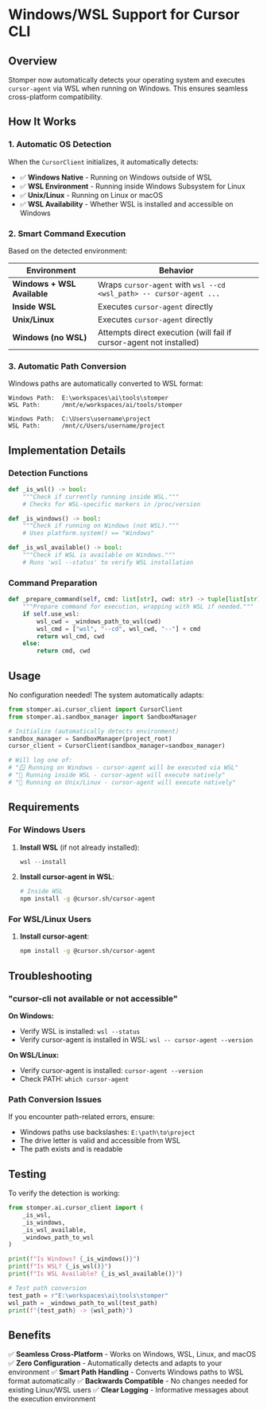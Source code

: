 # Windows/WSL Support for Cursor CLI

## Overview

Stomper now automatically detects your operating system and executes `cursor-agent` via WSL when running on Windows. This ensures seamless cross-platform compatibility.

## How It Works

### 1. **Automatic OS Detection**

When the `CursorClient` initializes, it automatically detects:

- ✅ **Windows Native** - Running on Windows outside of WSL
- ✅ **WSL Environment** - Running inside Windows Subsystem for Linux
- ✅ **Unix/Linux** - Running on Linux or macOS
- ✅ **WSL Availability** - Whether WSL is installed and accessible on Windows

### 2. **Smart Command Execution**

Based on the detected environment:

| Environment | Behavior |
|-------------|----------|
| **Windows + WSL Available** | Wraps `cursor-agent` with `wsl --cd <wsl_path> -- cursor-agent ...` |
| **Inside WSL** | Executes `cursor-agent` directly |
| **Unix/Linux** | Executes `cursor-agent` directly |
| **Windows (no WSL)** | Attempts direct execution (will fail if cursor-agent not installed) |

### 3. **Automatic Path Conversion**

Windows paths are automatically converted to WSL format:

```
Windows Path:  E:\workspaces\ai\tools\stomper
WSL Path:      /mnt/e/workspaces/ai/tools/stomper

Windows Path:  C:\Users\username\project
WSL Path:      /mnt/c/Users/username/project
```

## Implementation Details

### Detection Functions

```python
def _is_wsl() -> bool:
    """Check if currently running inside WSL."""
    # Checks for WSL-specific markers in /proc/version

def _is_windows() -> bool:
    """Check if running on Windows (not WSL)."""
    # Uses platform.system() == "Windows"

def _is_wsl_available() -> bool:
    """Check if WSL is available on Windows."""
    # Runs 'wsl --status' to verify WSL installation
```

### Command Preparation

```python
def _prepare_command(self, cmd: list[str], cwd: str) -> tuple[list[str], str]:
    """Prepare command for execution, wrapping with WSL if needed."""
    if self.use_wsl:
        wsl_cwd = _windows_path_to_wsl(cwd)
        wsl_cmd = ["wsl", "--cd", wsl_cwd, "--"] + cmd
        return wsl_cmd, cwd
    else:
        return cmd, cwd
```

## Usage

No configuration needed! The system automatically adapts:

```python
from stomper.ai.cursor_client import CursorClient
from stomper.ai.sandbox_manager import SandboxManager

# Initialize (automatically detects environment)
sandbox_manager = SandboxManager(project_root)
cursor_client = CursorClient(sandbox_manager=sandbox_manager)

# Will log one of:
# "🪟 Running on Windows - cursor-agent will be executed via WSL"
# "🐧 Running inside WSL - cursor-agent will execute natively"  
# "🐧 Running on Unix/Linux - cursor-agent will execute natively"
```

## Requirements

### For Windows Users

1. **Install WSL** (if not already installed):
   ```powershell
   wsl --install
   ```

2. **Install cursor-agent in WSL**:
   ```bash
   # Inside WSL
   npm install -g @cursor.sh/cursor-agent
   ```

### For WSL/Linux Users

1. **Install cursor-agent**:
   ```bash
   npm install -g @cursor.sh/cursor-agent
   ```

## Troubleshooting

### "cursor-cli not available or not accessible"

**On Windows:**
- Verify WSL is installed: `wsl --status`
- Verify cursor-agent is installed in WSL: `wsl -- cursor-agent --version`

**On WSL/Linux:**
- Verify cursor-agent is installed: `cursor-agent --version`
- Check PATH: `which cursor-agent`

### Path Conversion Issues

If you encounter path-related errors, ensure:
- Windows paths use backslashes: `E:\path\to\project`
- The drive letter is valid and accessible from WSL
- The path exists and is readable

## Testing

To verify the detection is working:

```python
from stomper.ai.cursor_client import (
    _is_wsl, 
    _is_windows, 
    _is_wsl_available,
    _windows_path_to_wsl
)

print(f"Is Windows? {_is_windows()}")
print(f"Is WSL? {_is_wsl()}")
print(f"Is WSL Available? {_is_wsl_available()}")

# Test path conversion
test_path = r"E:\workspaces\ai\tools\stomper"
wsl_path = _windows_path_to_wsl(test_path)
print(f"{test_path} -> {wsl_path}")
```

## Benefits

✅ **Seamless Cross-Platform** - Works on Windows, WSL, Linux, and macOS
✅ **Zero Configuration** - Automatically detects and adapts to your environment
✅ **Smart Path Handling** - Converts Windows paths to WSL format automatically
✅ **Backwards Compatible** - No changes needed for existing Linux/WSL users
✅ **Clear Logging** - Informative messages about the execution environment


